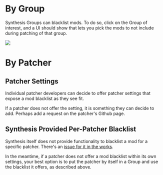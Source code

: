 # By Group
Synthesis Groups can blacklist mods.  To do so, click on the Group of interest, and a UI should show that lets you pick the mods to not include during patching of that group.

![](https://i.imgur.com/iyf4rPO.png)

# By Patcher
## Patcher Settings
Individual patcher developers can decide to offer patcher settings that expose a mod blacklist as they see fit.

If a patcher does not offer the setting, it is something they can decide to add.  Perhaps add a request on the patcher's Github page.

## Synthesis Provided Per-Patcher Blacklist
Synthesis itself does not provide functionality to blacklist a mod for a specific patcher.  There's an [issue for it in the works](https://github.com/Mutagen-Modding/Synthesis/issues/285).

In the meantime, if a patcher does not offer a mod blacklist within its own settings, your best option is to put the patcher by itself in a Group and use the blacklist it offers, as described above.